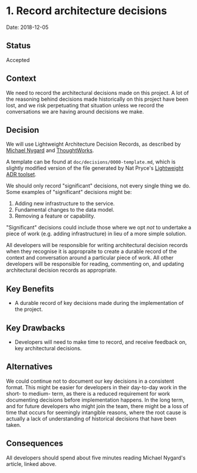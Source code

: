 # 1. Record architecture decisions

Date: 2018-12-05

## Status

Accepted

## Context

We need to record the architectural decisions made on this project. A lot of the reasoning behind decisions made historically on this project have been lost, and we risk perpetuating that situation unless we record the conversations we are having around decisions we make.

## Decision

We will use Lightweight Architecture Decision Records, as described by [Michael Nygard](http://thinkrelevance.com/blog/2011/11/15/documenting-architecture-decisions) and [ThoughtWorks](https://www.thoughtworks.com/radar/techniques/lightweight-architecture-decision-records).

A template can be found at `doc/decisions/0000-template.md`, which is slightly modified version of the file generated by Nat Pryce's [Lightweight ADR toolset](https://github.com/npryce/adr-tools).

We should only record "significant" decisions, not every single thing we do. Some examples of "significant" decisions might be:

1) Adding new infrastructure to the service.
3) Fundamental changes to the data model.
2) Removing a feature or capability.

"Significant" decisions could include those where we opt *not* to undertake a piece of work (e.g. adding infrastructure) in lieu of a more simple solution.

All developers will be responsible for writing architectural decision records when they recognise it is appropraite to create a durable record of the context and conversation around a particular piece of work. All other developers will be responsible for reading, commenting on, and updating architectural decision records as appropriate.

Key Benefits
------------
* A durable record of key decisions made during the implementation of the project.

Key Drawbacks
-------------
* Developers will need to make time to record, and receive feedback on, key architectural decisions.


## Alternatives

We could continue not to document our key decisions in a consistent format. This might be easier for developers in their day-to-day work in the short- to medium- term, as there is a reduced requirement for work documenting decisions before implementation happens. In the long term, and for future developers who might join the team, there might be a loss of time that occurs for seemingly intangible reasons, where the root cause is actually a lack of understanding of historical decisions that have been taken.


## Consequences

All developers should spend about five minutes reading Michael Nygard's article, linked above.
